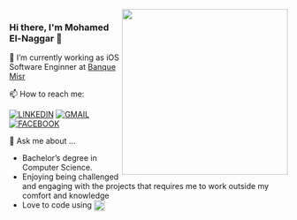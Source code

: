 <img align="right" src="https://media.giphy.com/media/3o72FfGORpzRczqz7y/giphy.gif" width="300" >

### Hi there, I'm Mohamed El-Naggar 👋
<p> 🔭 I’m currently working as iOS Software Enginner at <a href="https://www.banquemisr.com/">Banque Misr</a></p>

📫 How to reach me: 

[![LINKEDIN](https://img.shields.io/static/v1?color=blue&label=linkedin&logo=linkedin&logoColor=white&style=for-the-badge&message=Connect)](https://www.linkedin.com/in/naggar9/)
[![GMAIL](https://img.shields.io/static/v1?color=EA4335&label=gmail&logo=gmail&logoColor=white&style=for-the-badge&message=Connect)](mailto:iNagggar@gmail.com)
[![FACEBOOK](https://img.shields.io/static/v1?color=3b5998&label=Facebook&logo=facebook&logoColor=white&style=for-the-badge&message=Add)](http://facebook.com/M7medElnaggar/)


💬 Ask me about ...

- Bachelor’s degree in Computer Science.
- Enjoying being challenged and engaging with the projects that requires me to work outside my comfort and knowledge 
- Love to code using <img src="https://cdn.worldvectorlogo.com/logos/swift-15.svg" height="20" align="center">

<!--
**Mo7amedElnaggar/Mo7amedElnaggar** is a ✨ _special_ ✨ repository because its `README.md` (this file) appears on your GitHub profile.

Here are some ideas to get you started:

- 🔭 I’m currently working on ...
- 🌱 I’m currently learning ...
- 👯 I’m looking to collaborate on ...
- 🤔 I’m looking for help with ...
- 💬 Ask me about ...
- 📫 How to reach me: ...
- 😄 Pronouns: ...
- ⚡ Fun fact: ...
-->
